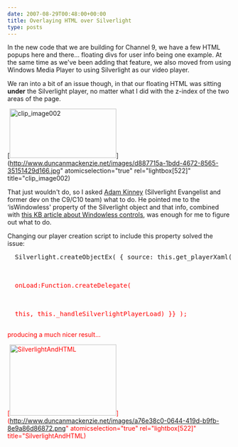 ```yaml
---
date: 2007-08-29T00:48:00+00:00
title: Overlaying HTML over Silverlight
type: posts
---
```

In the new code that we are building for Channel 9, we have a few HTML popups here and there... floating divs for user info being one example. At the same time as we've been adding that feature, we also moved from using Windows Media Player to using Silverlight as our video player.

We ran into a bit of an issue though, in that our floating HTML was sitting **under** the Silverlight player, no matter what I did with the z-index of the two areas of the page.

[<img height="111" alt="clip_image002" src="http://www.duncanmackenzie.net/images/c70dba6d-7ee0-4717-82d4-7a4cbaf7b9d7.jpg" width="240" border="0" />](http://www.duncanmackenzie.net/images/d887715a-1bdd-4672-8565-35151429d166.jpg" atomicselection="true" rel="lightbox[522]" title="clip_image002)



That just wouldn't do, so I asked [Adam Kinney](www.adamkinney.com) (Silverlight Evangelist and former dev on the C9/C10 team) what to do. He pointed me to the &#8216;isWindowless' property of the Silverlight object and that info, combined with [this KB article about Windowless controls](http://support.microsoft.com/kb/177378), was enough for me to figure out what to do.



Changing our player creation script to include this property solved the issue:

<pre>
  Silverlight.createObjectEx( { source: this.get_playerXaml(), parentElement: this.get_playerHost(), id:this._hostname, properties:{ width:'322', height:'296', version:'1.0', <font color="#ff0000">isWindowless:'true', inplaceInstallPrompt:'true'  }, events:{



  onLoad:Function.createDelegate(



  this, this._handleSilverlightPlayerLoad) }} );

</pre>



producing a much nicer result...

[<img style="border-right: 0px; border-top: 0px; border-left: 0px; border-bottom: 0px" height="160" alt="SilverlightAndHTML" src="http://www.duncanmackenzie.net/images/f1172023-0aee-4a29-8c1f-10759e33a16f.png" width="240" border="0" />](http://www.duncanmackenzie.net/images/a76e38c0-0644-419d-b9fb-8e9a86d86872.png" atomicselection="true" rel="lightbox[522]" title="SilverlightAndHTML)
